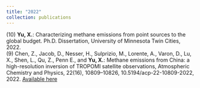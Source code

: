 ```yaml
---
title: "2022"
collection: publications
---
```

(10) **Yu, X.**: Characterizing methane emissions from point sources to the global budget. Ph.D. Dissertation, University of Minnesota Twin Cities, 2022.<br>
(9) Chen, Z., Jacob, D., Nesser, H., Sulprizio, M., Lorente, A., Varon, D., Lu, X., Shen, L., Qu, Z., Penn E., and **Yu, X.**: Methane emissions from China: a high-resolution inversion of TROPOMI satellite observations, Atmospheric Chemistry and Physics, 22(16), 10809–10826, 10.5194/acp-22-10809-2022, 2022. [Available here](https://acp.copernicus.org/articles/22/10809/2022)
